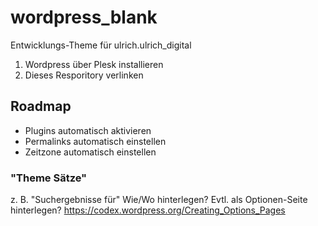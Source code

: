 # wordpress_blank

Entwicklungs-Theme für ulrich.ulrich_digital

1. Wordpress über Plesk installieren
2. Dieses Resporitory verlinken

## Roadmap
- Plugins automatisch aktivieren
- Permalinks automatisch einstellen
- Zeitzone automatisch einstellen

### "Theme Sätze"
z. B. "Suchergebnisse für"
Wie/Wo hinterlegen? Evtl. als Optionen-Seite hinterlegen?
https://codex.wordpress.org/Creating_Options_Pages